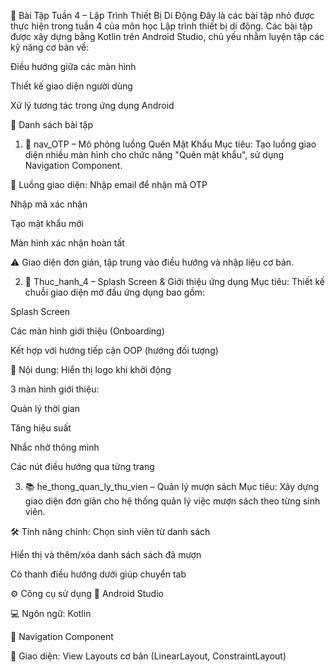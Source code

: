📱 Bài Tập Tuần 4 – Lập Trình Thiết Bị Di Động
Đây là các bài tập nhỏ được thực hiện trong tuần 4 của môn học Lập trình thiết bị di động. Các bài tập được xây dựng bằng Kotlin trên Android Studio, chủ yếu nhằm luyện tập các kỹ năng cơ bản về:

Điều hướng giữa các màn hình

Thiết kế giao diện người dùng

Xử lý tương tác trong ứng dụng Android

📂 Danh sách bài tập
1. 🔐 nav_OTP – Mô phỏng luồng Quên Mật Khẩu
Mục tiêu: Tạo luồng giao diện nhiều màn hình cho chức năng "Quên mật khẩu", sử dụng Navigation Component.

🔄 Luồng giao diện:
Nhập email để nhận mã OTP

Nhập mã xác nhận

Tạo mật khẩu mới

Màn hình xác nhận hoàn tất

⚠️ Giao diện đơn giản, tập trung vào điều hướng và nhập liệu cơ bản.

2. 🚀 Thuc_hanh_4 – Splash Screen & Giới thiệu ứng dụng
Mục tiêu: Thiết kế chuỗi giao diện mở đầu ứng dụng bao gồm:

Splash Screen

Các màn hình giới thiệu (Onboarding)

Kết hợp với hướng tiếp cận OOP (hướng đối tượng)

📄 Nội dung:
Hiển thị logo khi khởi động

3 màn hình giới thiệu:

Quản lý thời gian

Tăng hiệu suất

Nhắc nhở thông minh

Các nút điều hướng qua từng trang

3. 📚 he_thong_quan_ly_thu_vien – Quản lý mượn sách
Mục tiêu: Xây dựng giao diện đơn giản cho hệ thống quản lý việc mượn sách theo từng sinh viên.

🛠 Tính năng chính:
Chọn sinh viên từ danh sách

Hiển thị và thêm/xóa danh sách sách đã mượn

Có thanh điều hướng dưới giúp chuyển tab

⚙️ Công cụ sử dụng
🧱 Android Studio

💻 Ngôn ngữ: Kotlin

🧭 Navigation Component

📐 Giao diện: View Layouts cơ bản (LinearLayout, ConstraintLayout)

